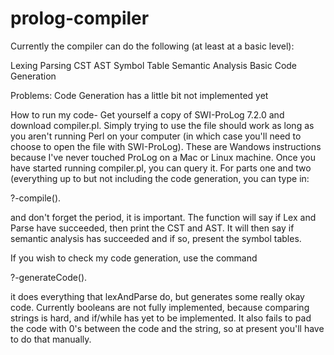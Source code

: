 # prolog-compiler
Currently the compiler can do the following (at least at a basic level):

Lexing
Parsing
CST
AST
Symbol Table
Semantic Analysis
Basic Code Generation

Problems: 
Code Generation has a little bit not implemented yet

How to run my code-
Get yourself a copy of SWI-ProLog 7.2.0 and download compiler.pl. Simply trying to use the file should work as long as you aren't running Perl on your computer (in which case you'll need to choose to open the file with SWI-ProLog). These are Wandows instructions because I've never touched ProLog on a Mac or Linux machine.
Once you have started running compiler.pl, you can query it. For parts one and two (everything up to but not including the code generation, you can type in:

?-compile(<filename>).

and don't forget the period, it is important. The function will say if Lex and Parse have succeeded, then print the CST and AST. It will then say if semantic analysis has succeeded and if so, present the symbol tables.

If you wish to check my code generation, use the command

?-generateCode(<filename>).

it does everything that lexAndParse do, but generates some really okay code. Currently booleans are not fully implemented, because comparing strings is hard, and if/while has yet to be implemented. It also fails to pad the code with 0's between the code and the string, so at present you'll have to do that manually.
